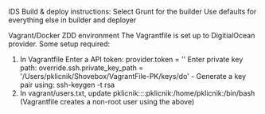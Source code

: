 IDS Build & deploy instructions:
Select Grunt for the builder
Use defaults for everything else in builder and deployer

Vagrant/Docker ZDD environment
The Vagrantfile is set up to DigitialOcean provider. Some setup required:
1) In Vagrantfile
	Enter a API token: provider.token = '<APIkey>'
	Enter private key path: override.ssh.private_key_path = '/Users/pklicnik/Shovebox/VagrantFile-PK/keys/do'
		- Generate a key pair using: ssh-keygen -t rsa
2) In vagrant/users.txt, update <password>
	pklicnik:<password>:::pklicnik:/home/pklicnik:/bin/bash
	(Vagrantfile creates a non-root user using the above)
